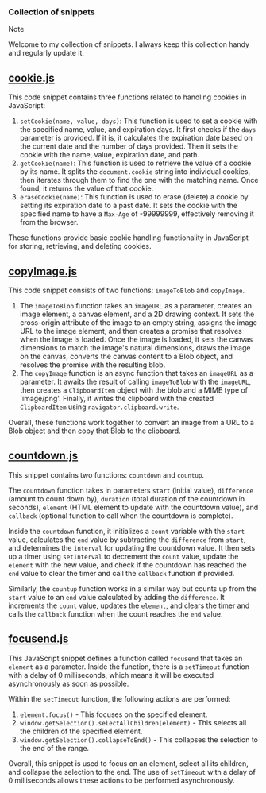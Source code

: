 ### Collection of snippets

> [!NOTE]
> Welcome to my collection of snippets. I always keep this collection handy and regularly update it.

## [cookie.js](https://github.com/pigrov/javascript-snippets/blob/main/cookie.js)
This code snippet contains three functions related to handling cookies in JavaScript:

1. `setCookie(name, value, days)`: This function is used to set a cookie with the specified name, value, and expiration days. It first checks if the `days` parameter is provided. If it is, it calculates the expiration date based on the current date and the number of days provided. Then it sets the cookie with the name, value, expiration date, and path.
2. `getCookie(name)`: This function is used to retrieve the value of a cookie by its name. It splits the `document.cookie` string into individual cookies, then iterates through them to find the one with the matching name. Once found, it returns the value of that cookie.
3. `eraseCookie(name)`: This function is used to erase (delete) a cookie by setting its expiration date to a past date. It sets the cookie with the specified name to have a `Max-Age` of -99999999, effectively removing it from the browser.

These functions provide basic cookie handling functionality in JavaScript for storing, retrieving, and deleting cookies.


## [copyImage.js](https://github.com/pigrov/javascript-snippets/blob/main/copyImage.js)
This code snippet consists of two functions: `imageToBlob` and `copyImage`. 

1. The `imageToBlob` function takes an `imageURL` as a parameter, creates an image element, a canvas element, and a 2D drawing context. It sets the cross-origin attribute of the image to an empty string, assigns the image URL to the image element, and then creates a promise that resolves when the image is loaded. Once the image is loaded, it sets the canvas dimensions to match the image's natural dimensions, draws the image on the canvas, converts the canvas content to a Blob object, and resolves the promise with the resulting blob.
2. The `copyImage` function is an async function that takes an `imageURL` as a parameter. It awaits the result of calling `imageToBlob` with the `imageURL`, then creates a `ClipboardItem` object with the blob and a MIME type of 'image/png'. Finally, it writes the clipboard with the created `ClipboardItem` using `navigator.clipboard.write`.

Overall, these functions work together to convert an image from a URL to a Blob object and then copy that Blob to the clipboard.


## [countdown.js](https://github.com/pigrov/javascript-snippets/blob/main/countdown.js)
This snippet contains two functions: `countdown` and `countup`. 

The `countdown` function takes in parameters `start` (initial value), `difference` (amount to count down by), `duration` (total duration of the countdown in seconds), `element` (HTML element to update with the countdown value), and `callback` (optional function to call when the countdown is complete). 

Inside the `countdown` function, it initializes a `count` variable with the `start` value, calculates the `end` value by subtracting the `difference` from `start`, and determines the `interval` for updating the countdown value. It then sets up a timer using `setInterval` to decrement the `count` value, update the `element` with the new value, and check if the countdown has reached the `end` value to clear the timer and call the `callback` function if provided.

Similarly, the `countup` function works in a similar way but counts up from the `start` value to an `end` value calculated by adding the `difference`. It increments the `count` value, updates the `element`, and clears the timer and calls the `callback` function when the count reaches the `end` value.


## [focusend.js](https://github.com/pigrov/javascript-snippets/blob/main/focusend.js)
This JavaScript snippet defines a function called `focusend` that takes an `element` as a parameter. Inside the function, there is a `setTimeout` function with a delay of 0 milliseconds, which means it will be executed asynchronously as soon as possible. 

Within the `setTimeout` function, the following actions are performed:
1. `element.focus()` - This focuses on the specified element.
2. `window.getSelection().selectAllChildren(element)` - This selects all the children of the specified element.
3. `window.getSelection().collapseToEnd()` - This collapses the selection to the end of the range.

Overall, this snippet is used to focus on an element, select all its children, and collapse the selection to the end. The use of `setTimeout` with a delay of 0 milliseconds allows these actions to be performed asynchronously.
